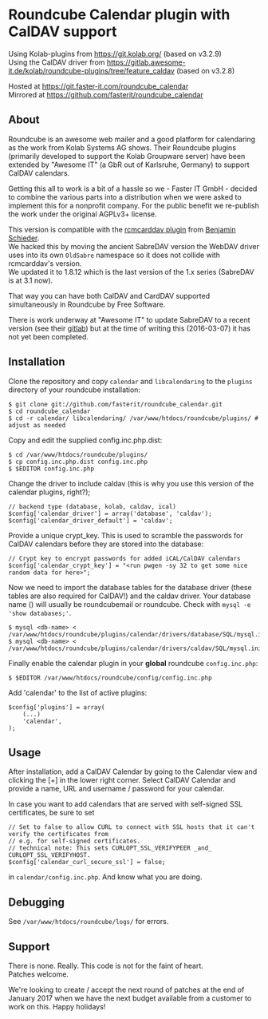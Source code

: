 # Roundcube Calendar plugin with CalDAV support

Using Kolab-plugins from https://git.kolab.org/ (based on v3.2.9)    
Using the CalDAV driver from https://gitlab.awesome-it.de/kolab/roundcube-plugins/tree/feature_caldav (based on v3.2.8)

Hosted at https://git.faster-it.com/roundcube_calendar    
Mirrored at https://github.com/fasterit/roundcube_calendar    


## About

Roundcube is an awesome web mailer and a good platform for calendaring as the work from
Kolab Systems AG shows. Their Roundcube plugins (primarily developed to support the
Kolab Groupware server) have been extended by "Awesome IT" (a GbR out of Karlsruhe, Germany)
to support CalDAV calendars.

Getting this all to work is a bit of a hassle so we - Faster IT GmbH - decided to
combine the various parts into a distribution when we were asked to implement this for a nonprofit company.
For the public benefit we re-publish the work under the original AGPLv3+ license.

This version is compatible with the [rcmcarddav plugin](https://github.com/blind-coder/rcmcarddav)
from [Benjamin Schieder](http://www.benjamin-schieder.de/carddav.html).    
We hacked this by moving the ancient SabreDAV version the WebDAV driver uses into its own
`OldSabre` namespace so it does not collide with rcmcarddav's version.     
We updated it to 1.8.12 which is the last version of the 1.x series (SabreDAV is at 3.1 now).

That way you can have both CalDAV and CardDAV supported simultaneously in Roundcube by Free Software.

There is work underway at "Awesome IT" to update SabreDAV to a recent version
(see their [gitlab](https://gitlab.awesome-it.de/kolab/roundcube-plugins/commit/5a0825b89a0b0183bf8469e66b667e294309b609))
but at the time of writing this (2016-03-07) it has not yet been completed.


## Installation

Clone the repository and copy `calendar` and `libcalendaring` to the `plugins` directory
of your roundcube installation:

    $ git clone git://github.com/fasterit/roundcube_calendar.git
    $ cd roundcube_calendar
    $ cd -r calendar/ libcalendaring/ /var/www/htdocs/roundcube/plugins/ # adjust as needed

Copy and edit the supplied config.inc.php.dist:

    $ cd /var/www/htdocs/roundcube/plugins/
    $ cp config.inc.php.dist config.inc.php
    $ $EDITOR config.inc.php

Change the driver to include caldav (this is why you use this version of the calendar
plugins, right?);

    // backend type (database, kolab, caldav, ical)
    $config['calendar_driver'] = array('database', 'caldav');
    $config['calendar_driver_default'] = 'caldav';

Provide a unique crypt_key. This is used to scramble the passwords for CalDAV calendars
before they are stored into the database:

    // Crypt key to encrypt passwords for added iCAL/CalDAV calendars
    $config['calendar_crypt_key'] = "<run pwgen -sy 32 to get some nice random data for here>";

Now we need to import the database tables for the database driver (these tables are also required
for CalDAV!) and the caldav driver. Your database name (<db-name>) will usually be roundcubemail or roundcube.
Check with `mysql -e 'show databases;'`.

    $ mysql <db-name> < /var/www/htdocs/roundcube/plugins/calendar/drivers/database/SQL/mysql.initial.sql
    $ mysql <db-name> < /var/www/htdocs/roundcube/plugins/calendar/drivers/caldav/SQL/mysql.initial.sql

Finally enable the calendar plugin in your **global** roundcube `config.inc.php`:

    $ $EDITOR /var/www/htdocs/roundcube/config/config.inc.php

Add 'calendar' to the list of active plugins:

    $config['plugins'] = array(
        (...)
        'calendar',
    );


## Usage

After installation, add a CalDAV Calendar by going to the Calendar view and clicking the [+] in the
lower right corner. Select CalDAV Calendar and provide a name, URL and username / password for your calendar.

In case you want to add calendars that are served with self-signed SSL certificates, be sure to set

    // Set to false to allow CURL to connect with SSL hosts that it can't verify the certificates from
    // e.g. for self-signed certificates.
    // technical note: This sets CURLOPT_SSL_VERIFYPEER _and_ CURLOPT_SSL_VERIFYHOST.
    $config['calendar_curl_secure_ssl'] = false;

in `calendar/config.inc.php`. And know what you are doing.


## Debugging

See `/var/www/htdocs/roundcube/logs/` for errors.

## Support

There is none. Really. This code is not for the faint of heart.    
Patches welcome.

We're looking to create / accept the next round of patches at the end of January 2017 when we have the next budget available from a customer to work on this.
Happy holidays!
